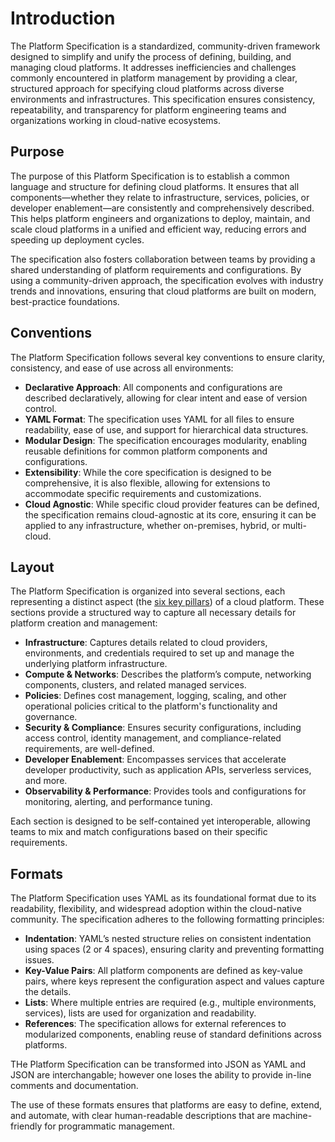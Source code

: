 
# Introduction

The Platform Specification is a standardized, community-driven framework designed to simplify and unify the process of defining, building, and managing cloud platforms. It addresses inefficiencies and challenges commonly encountered in platform management by providing a clear, structured approach for specifying cloud platforms across diverse environments and infrastructures. This specification ensures consistency, repeatability, and transparency for platform engineering teams and organizations working in cloud-native ecosystems.

## Purpose

The purpose of this Platform Specification is to establish a common language and structure for defining cloud platforms. It ensures that all components—whether they relate to infrastructure, services, policies, or developer enablement—are consistently and comprehensively described. This helps platform engineers and organizations to deploy, maintain, and scale cloud platforms in a unified and efficient way, reducing errors and speeding up deployment cycles.

The specification also fosters collaboration between teams by providing a shared understanding of platform requirements and configurations. By using a community-driven approach, the specification evolves with industry trends and innovations, ensuring that cloud platforms are built on modern, best-practice foundations.

## Conventions

The Platform Specification follows several key conventions to ensure clarity, consistency, and ease of use across all environments:

- **Declarative Approach**: All components and configurations are described declaratively, allowing for clear intent and ease of version control.
- **YAML Format**: The specification uses YAML for all files to ensure readability, ease of use, and support for hierarchical data structures.
- **Modular Design**: The specification encourages modularity, enabling reusable definitions for common platform components and configurations.
- **Extensibility**: While the core specification is designed to be comprehensive, it is also flexible, allowing for extensions to accommodate specific requirements and customizations.
- **Cloud Agnostic**: While specific cloud provider features can be defined, the specification remains cloud-agnostic at its core, ensuring it can be applied to any infrastructure, whether on-premises, hybrid, or multi-cloud.

## Layout

The Platform Specification is organized into several sections, each representing a distinct aspect (the [six key pillars](../background/key-pillars)) of a cloud platform. These sections provide a structured way to capture all necessary details for platform creation and management:

- **Infrastructure**: Captures details related to cloud providers, environments, and credentials required to set up and manage the underlying platform infrastructure.
- **Compute & Networks**: Describes the platform’s compute, networking components, clusters, and related managed services.
- **Policies**: Defines cost management, logging, scaling, and other operational policies critical to the platform's functionality and governance.
- **Security & Compliance**: Ensures security configurations, including access control, identity management, and compliance-related requirements, are well-defined.
- **Developer Enablement**: Encompasses services that accelerate developer productivity, such as application APIs, serverless services, and more.
- **Observability & Performance**: Provides tools and configurations for monitoring, alerting, and performance tuning.

Each section is designed to be self-contained yet interoperable, allowing teams to mix and match configurations based on their specific requirements.

## Formats

The Platform Specification uses YAML as its foundational format due to its readability, flexibility, and widespread adoption within the cloud-native community. The specification adheres to the following formatting principles:

- **Indentation**: YAML’s nested structure relies on consistent indentation using spaces (2 or 4 spaces), ensuring clarity and preventing formatting issues.
- **Key-Value Pairs**: All platform components are defined as key-value pairs, where keys represent the configuration aspect and values capture the details.
- **Lists**: Where multiple entries are required (e.g., multiple environments, services), lists are used for organization and readability.
- **References**: The specification allows for external references to modularized components, enabling reuse of standard definitions across platforms.

THe Platform Specification can be transformed into JSON as YAML and JSON are interchangable; however one loses the ability to provide in-line comments and documentation.

The use of these formats ensures that platforms are easy to define, extend, and automate, with clear human-readable descriptions that are machine-friendly for programmatic management.

